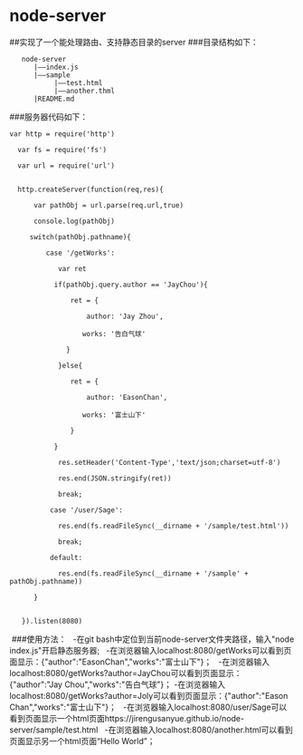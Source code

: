 # node-server
##实现了一个能处理路由、支持静态目录的server
###目录结构如下：  
```
   node-server  
      |——index.js  
      |——sample  
           |——test.html  
           |——another.thml  
      |README.md      
```

###服务器代码如下：  
```  
var http = require('http')
  
  var fs = require('fs')
  
  var url = require('url')

  
  http.createServer(function(req,res){
      
      var pathObj = url.parse(req.url,true)
      
      console.log(pathObj)
     
     switch(pathObj.pathname){
         
         case '/getWorks':
            
            var ret
           
           if(pathObj.query.author == 'JayChou'){
               
               ret = {
                   
                   author: 'Jay Zhou',
                  
                  works: '告白气球'
              
              }
            
            }else{
               
               ret = {
                   
                   author: 'EasonChan',
                  
                  works: '富士山下'
               
               }
           
           }
            
            res.setHeader('Content-Type','text/json;charset=utf-8')
            
            res.end(JSON.stringify(ret))
            
            break;
          
          case '/user/Sage':
            
            res.end(fs.readFileSync(__dirname + '/sample/test.html'))
            
            break;
          
          default:
            
            res.end(fs.readFileSync(__dirname + '/sample' + pathObj.pathname))
      
      }
  
   
   }).listen(8080)  
   ```

  
  ###使用方法：  
-在git bash中定位到当前node-server文件夹路径，输入"node index.js"开启静态服务器;  
-在浏览器输入localhost:8080/getWorks可以看到页面显示：{"author":"EasonChan","works":"富士山下"}；  
-在浏览器输入localhost:8080/getWorks?author=JayChou可以看到页面显示：{"author":"Jay Chou","works":"告白气球"}； 
-在浏览器输入localhost:8080/getWorks?author=Joly可以看到页面显示：{"author":"Eason Chan","works":"富士山下"}；  
-在浏览器输入localhost:8080/user/Sage可以看到页面显示一个html页面https://jirengusanyue.github.io/node-server/sample/test.html  
-在浏览器输入localhost:8080/another.html可以看到页面显示另一个html页面“Hello World”；

